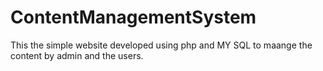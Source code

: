 # ContentManagementSystem
This the simple website developed using php and MY SQL to maange the content by admin and the users.
